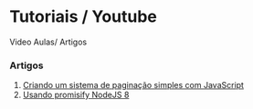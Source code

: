 # Tutoriais / Youtube
Video Aulas/ Artigos

### Artigos 
1. [Criando um sistema de paginação simples com JavaScript](https://medium.com/@renanbastos93/criando-um-sistema-de-pagina%C3%A7%C3%A3o-simples-com-javascript-d2dd853741ea)
2. [Usando promisify NodeJS 8](https://medium.com/@renanbastos93/usando-promisify-nodejs-8-94170ff19460)
